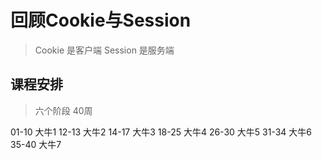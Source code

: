 # 回顾Cookie与Session
> Cookie 是客户端   Session 是服务端


## 课程安排
> 六个阶段 40周 

01-10   大牛1
12-13   大牛2
14-17   大牛3
18-25   大牛4
26-30   大牛5
31-34   大牛6
35-40   大牛7
